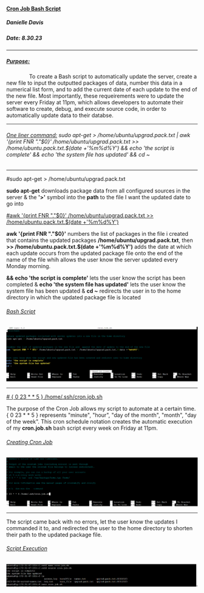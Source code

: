 #### <ins> Cron Job Bash Script <ins/>
##### Danielle Davis
##### Date: 8.30.23
________________________________
##### <ins> Purpose: </ins>

&emsp;&emsp;&emsp;&emsp;  To create a Bash script to automatically update the server, create a new file to input the outputted packages of data, number this data in a numerical list form, and to add the current date of each update to the end of the new file. Most importantly, these requeirements were to update the server every Friday at 11pm, which allows developers to automate their software to create, debug, and execute source code, in order to automatically update data to their databse.

____________________________
###### <ins> One liner command:</ins>  sudo apt-get > /home/ubuntu/upgrad.pack.txt | awk '{print FNR "."$0}' /home/ubuntu/upgrad.pack.txt >> /home/ubuntu.pack.txt.$(date +'%m%d%Y') && echo 'the script is complete' && echo 'the system file has updated' && cd ~ 
_________________________________________________

</ins> #sudo apt-get > /home/ubuntu/upgrad.pack.txt</ins>

**sudo apt-get** downloads package data from all configured sources in the server & the **'>'** symbol into the **path** to the file I want the updated date to go into

<ins>#awk '{print FNR "."$0}' /home/ubuntu/upgrad.pack.txt >> /home/ubuntu.pack.txt.$(date +'%m%d%Y')
</ins>

**awk '{print FNR "."$0}'**  numbers the list of packages in the file i created that contains the updated packages **/home/ubuntu/upgrad.pack.txt**, then **>> /home/ubuntu.pack.txt.$(date +'%m%d%Y')** adds the date at which each update occurs from the updated package file onto the end of the name of the file whih allows the user know the server updated every Monday morning. 

**&& echo 'the script is complete'** lets the user know the script has been completed & **echo 'the system file has updated'** lets the user know the system file has been updated & **cd ~** redirects the user in to the home directory in which the updated package file is located


###### <ins> Bash Script </ins> 
![bashscript](https://github.com/DANNYDEE93/CronJob_ShellScript/blob/main/CronJobBashScript/bash_script.png)

____________________________________

<ins> # { 0 23 * * 5 } /home/.ssh/cron.job.sh</ins> 

The purpose of the Cron Job allows my script to automate at a certain time. { 0 23 * * 5 } represents "minute", "hour", "day of the month", "month", "day of the week". This cron schedule notation creates the automatic execution of my **cron.job.sh** bash script every week on Friday at 11pm.

###### <ins> Creating Cron Job <ins/>
![crontabs](https://github.com/DANNYDEE93/CronJob_ShellScript/blob/main/CronJobBashScript/crontab_e%20run%20command.png)

_______________________________

The script came back with no errors, let the user know the updates I commanded it to, and redirected the user to the home directory to shorten their path to the updated package file.

###### <ins> Script Execution </ins>
![run script](https://github.com/DANNYDEE93/CronJob_ShellScript/blob/main/CronJobBashScript/executed_script.png)
